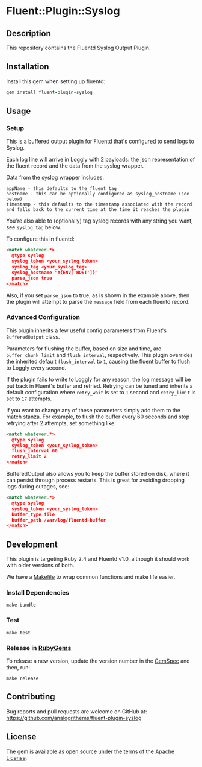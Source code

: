 # Fluent::Plugin::Syslog


## Description

This repository contains the Fluentd Syslog Output Plugin.

## Installation

Install this gem when setting up fluentd:
```ruby
gem install fluent-plugin-syslog
```

## Usage

### Setup

This is a buffered output plugin for Fluentd that's configured to send logs to Syslog.

Each log line will arrive in Loggly with 2 payloads: the json representation of the fluent record and the data from the syslog wrapper.

Data from the syslog wrapper includes:
```
appName - this defaults to the fluent tag
hostname - this can be optionally configured as syslog_hostname (see below)
timestamp - this defaults to the timestamp associated with the record and falls back to the current time at the time it reaches the plugin
```

You're also able to (optionally) tag syslog records with any string you want, see `syslog_tag` below. 

To configure this in fluentd:
```xml
<match whatever.*>
  @type syslog
  syslog_token <your_syslog_token>
  syslog_tag <your_syslog_tag>
  syslog_hostname "#{ENV['HOST']}"
  parse_json true
</match>
```

Also, if you set `parse_json` to true, as is shown in the example above, then the plugin will attempt to parse the `message` field from each fluentd record.

### Advanced Configuration
This plugin inherits a few useful config parameters from Fluent's `BufferedOutput` class.

Parameters for flushing the buffer, based on size and time, are `buffer_chunk_limit` and `flush_interval`, respectively. This plugin overrides the inherited default `flush_interval` to `1`, causing the fluent buffer to flush to Loggly every second. 

If the plugin fails to write to Loggly for any reason, the log message will be put back in Fluent's buffer and retried. Retrying can be tuned and inherits a default configuration where `retry_wait` is set to `1` second and `retry_limit` is set to `17` attempts.

If you want to change any of these parameters simply add them to the match stanza. For example, to flush the buffer every 60 seconds and stop retrying after 2 attempts, set something like:
```xml
<match whatever.*>
  @type syslog
  syslog_token <your_syslog_token>
  flush_interval 60
  retry_limit 2
</match>
```

BufferedOutput also allows you to keep the buffer stored on disk, where it can persist through process restarts. This is great for avoiding dropping logs during outages, see:

```xml
<match whatever.*>
  @type syslog
  syslog_token <your_syslog_token>
  buffer_type file
  buffer_path /var/log/fluentd-buffer
</match>
```

## Development

This plugin is targeting Ruby 2.4 and Fluentd v1.0, although it should work with older versions of both.

We have a [Makefile](Makefile) to wrap common functions and make life easier.

### Install Dependencies
`make bundle`

### Test
`make test`

### Release in [RubyGems](https://rubygems.org/gems/fluent-plugin-syslog)
To release a new version, update the version number in the [GemSpec](fluent-plugin-syslog.gemspec) and then, run:

`make release`

## Contributing

Bug reports and pull requests are welcome on GitHub at: https://github.com/analogrithems/fluent-plugin-syslog

## License

The gem is available as open source under the terms of the [Apache License](LICENSE).

